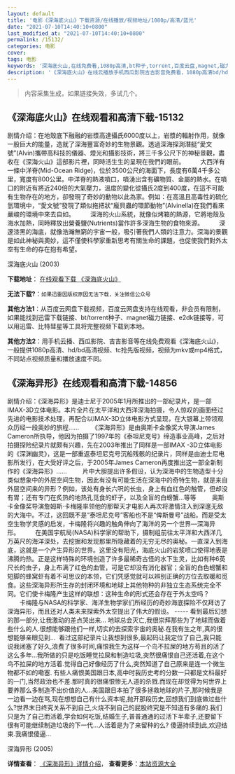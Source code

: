 ```yaml
---
layout: default
title: '电影《深海底火山》下载资源/在线播放/视频地址/1080p/高清/蓝光'
date: "2021-07-10T14:40:10+0800"
last_modified_at: "2021-07-10T14:40:10+0800"
permalink: /15132/
categories: 电影
cover:
tags: 电影
keywords: '深海底火山,在线免费看,1080p高清,bt种子,torrent,百度云盘,magnet,磁力链,迅雷下载资源'
description: '《深海底火山》在线云播放手机西瓜影院吉吉影音免费看，1080p高清bd/hd未删减完整版和tc抢先枪版，mkv/mp4格式，附带bt/torrent种子、magnet/磁力链、百度云盘、网盘资源迅雷下载链接'
---
```


>内容采集生成，如果链接失效，多试几个。


## 《深海底火山》在线观看和高清下载-15132

剧情介绍：在地殼底下融融的岩漿高達攝氏6000度以上，岩漿的輻射作用，就像一股巨大的能量，造就了深海豐富奇妙的生物景觀。透過深海探測潛艇“愛文號”(Alvin)攜帶高科技的儀器、燈光和攝影技術，將三千多公尺下的神秘景觀，盡收在《深海火山》這部影片裡，同時活生生的呈現在我們的眼前。  　　大西洋有一條中洋脊(Mid-Ocean Ridge)，位於3500公尺的海面下，長度有6萬4千多公里，寬度有800公里。中洋脊的熱液噴口，噴湧出含有礦物質、金屬的熱水。在噴口的附近有將近240倍的大氣壓力，溫度的變化從攝氏2度到400度，在這不可能有生物存在的地方，卻發現了奇妙的動物以此為家。例如：在高溫且高毒性的硫化氫環境中，“愛文號”發現了類似拖把狀“龐貝蟲的環節動物”(Alvinella)在我們看來嚴峻的環境中來去自如。  　　深海的火山系統，就像似烤箱的熱源，它將地殼及海水加熱，同時釋放出營養鹽(Nutrients)當作許多深海生物的食物來源。  　　深邃漆黑的海底，就像浩瀚無窮的宇宙一般，吸引著我們人類的注意力。深海的景觀是如此神秘與奧妙，這不僅使科學家重新思考有關生命的課題，也促使我們對外太空有生命的存在抱有希望。


深海底火山 (2003)

**下载地址**： [在线观看下载 《深海底火山》](https://www.btbtdy.me/btdy/dy4785.html) 


**无法下载?**：`如果迅雷因版权原因无法下载，关注微信公众号 `

**其他方法1**：从百度云网盘下载视频，百度云网盘支持在线观看，非会员有限制，如果能找到迅雷下载链接、bt/torrent种子、magnet磁力链接、e2dk链接等，可以用迅雷、比特彗星等工具将完整视频下载到本地。

**其他方法2**：用手机云播、西瓜影院、吉吉影音等在线免费观看《深海底火山》，一般提供1080p高清、hd/bd高清视频、tc抢先版视频，视频为mkv或mp4格式，不同站点视频质量和播放速度不同。


## 《深海异形》在线观看和高清下载-14856

剧情介绍：《深海异形》是迪士尼于2005年1月所推出的一部纪录片，是一部IMAX-3D立体电影。本片全片在太平洋和大西洋深海拍摄，令人惊叹的画面经过先进的电影技术处理，再配合以IMAX-3D立体电影方式呈现，在大银幕上带领观众历经一段奥妙的旅程……  　　《深海异形》是由奥斯卡金像奖大导演James Cameron所执导，他因为拍摄了1997年的《泰坦尼克号》缔造事业高峰，之后对拍摄探险纪录片就颇有兴趣，先在2003年推出了同样是一部IMAX -3D立体电影的《深渊幽灵》，这是一部重返泰坦尼克号沉船残骸的纪录片，同样是由迪士尼电影所发行，在大受好评之后，于2005年James Cameron再度推出这一部全新制作的《深海异形》……  　　片中大胆提出许多假设，认为深海中的生物造型十分类似想象中的外层空间生物，因此有没有可能生活在深海中的奇特生物，就是来自外层空间来的异形？例如，该处有身长六呎的长虫，身上有血红色的触管，但却没有胃；还有专门在炙热的地热孔觅食的虾子，以及全盲的白螃蟹…等等  　　奥斯卡金像奖导演詹姆斯·卡梅隆率领他的那帮天才电影人再次将激情注入到深邃无敌的大海中。不过，这回既不是“泰坦尼克号”客船也不是“俾斯曼号”战船。而是受太空生物学灵感的启发，卡梅隆将兴趣的触角伸向了海洋的另一个世界―深海异形。  　　在美国宇航局(NASA)科学家的帮助下，摄制组前往太平洋和大西洋几万英尺的海洋深处，去挖掘和发现那里所隐藏着的无穷无尽的奥秘。一直深入到海底，这就是一个产生异形的世界。这里没有阳光，海底火山的岩浆喷口使得地表是沸腾灼热。正是这样特殊的环境创造了许多最稀奇古怪的水下生灵，比如有种6英尺长的虫子，身上布满了红色的血管，可是它却没有消化器官；全盲的白色螃蟹和短脚的蜂窝虾有着不可思议的本领，它们凭感觉就可以辨别正确的方位去取暖和觅食。这些深海异形所生存的封闭环境和地球上其他物种的非独立生态系统完全不同。它们使卡梅隆产生这样的联想：这种生命的形式还会存在于外太空吗？  　　卡梅隆与NASA的科学家、海洋生物学家们所经历的奇妙海底探险不仅拜访了深海异形，而且还对人类未来探索外太空提出了伟大的假设。 -----  看到最后幻想的那一部分,让我激动的差点哭出来... 地球总会灭亡,我很崇拜那些为了地球而做着些什么的人.很想能够跟他们一样,切实的去探索宇宙的奥秘.在我有生之年,真的很想能够亲眼见到...  看过这部纪录片让我想到很多,最起码让我定位了自己,我只能说我闭塞了好久,浪费了很多时间,痛恨我生为这样一个鸟不拉屎的地方苟且的活了这么多年...我所做的只是吃饭睡觉拉屎和制造垃圾,突然很痛恨自己还活着,在这个鸟不拉屎的地方活着.觉得自己好像经历了什么,突然知道了自己原来是连一个微生物都不如的嘞塞. 有些人痛恨美国跟日本,高中时我历史考的分数一只都是文科最好的一门,当然政治也不差.那时真的很痛恨惨无人道的杀戮.而现在却觉得为何世界上要养那么多制造不出价值的人...美国跟日本拍了很多拯救地球的片子,那时候我是一边看一边在骂,现在想想自己有什么资本呢,抛开那段历史,回想我们到底做过些什么?世界末日终究关系不到自己,火烧不到自己的屁股终究是不知道有多痛的.我们只是为了自己而活着,学会如何吃饭,结婚生子,普普通通的过活下半辈子,还要留下很有可能继续制造垃圾的下一代...人活着是为了来留种的么? 傻逼持续到此,欢迎结束.我痛恨傻逼...


深海异形 (2005)

**详情查看**： [《深海异形》详情介绍](/movie/14856/)， **查看更多**：[本站资源大全](/movie/t/all/)

